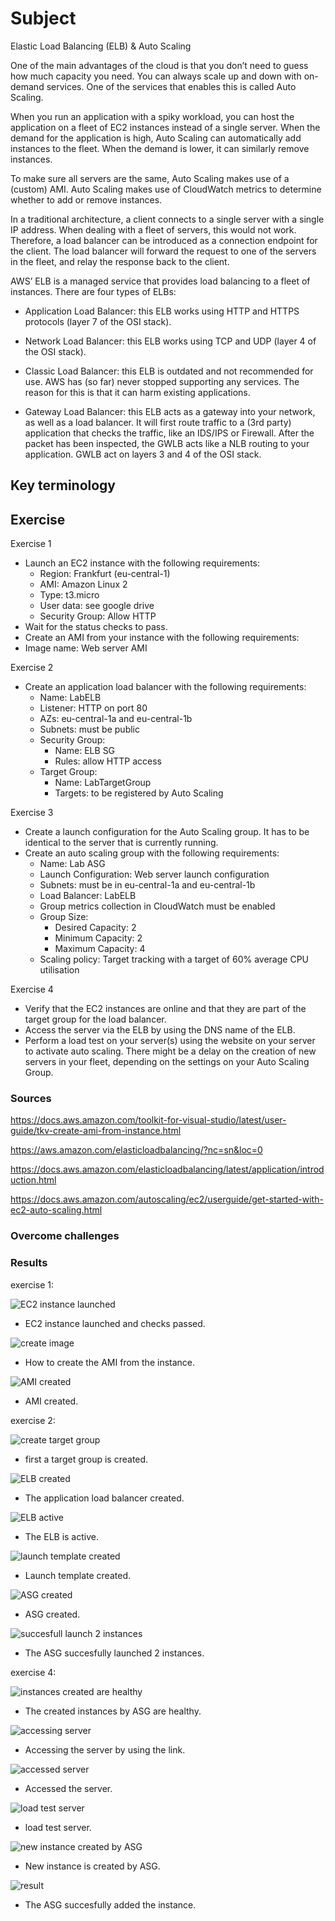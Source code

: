 # Subject
Elastic Load Balancing (ELB) & Auto Scaling

One of the main advantages of the cloud is that you don’t need to guess how much capacity you need. You can always scale up and down with on-demand services. One of the services that enables this is called Auto Scaling.

When you run an application with a spiky workload, you can host the application on a fleet of EC2 instances instead of a single server. When the demand for the application is high, Auto Scaling can automatically add instances to the fleet. When the demand is lower, it can similarly remove instances.

To make sure all servers are the same, Auto Scaling makes use of a (custom) AMI. Auto Scaling makes use of CloudWatch metrics to determine whether to add or remove instances.

In a traditional architecture, a client connects to a single server with a single IP address. When dealing with a fleet of servers, this would not work. Therefore, a load balancer can be introduced as a connection endpoint for the client. The load balancer will forward the request to one of the servers in the fleet, and relay the response back to the client.

AWS’ ELB is a managed service that provides load balancing to a fleet of instances. There are four types of ELBs:  

- Application Load Balancer: this ELB works using HTTP and HTTPS protocols (layer 7 of the OSI stack).  

- Network Load Balancer: this ELB works using TCP and UDP (layer 4 of the OSI stack).  

- Classic Load Balancer: this ELB is outdated and not recommended for use. AWS has (so far) never stopped supporting any services. The reason for this is that it can harm existing applications.  

- Gateway Load Balancer: this ELB acts as a gateway into your network, as well as a load balancer. It will first route traffic to a (3rd party) application that checks the traffic, like an IDS/IPS or Firewall. After the packet has been inspected, the GWLB acts like a NLB routing to your application. GWLB act on layers 3 and 4 of the OSI stack.

## Key terminology


## Exercise
Exercise 1
- Launch an EC2 instance with the following requirements:
    * Region: Frankfurt (eu-central-1)
    * AMI: Amazon Linux 2
    * Type: t3.micro
    * User data: see google drive  
    * Security Group: Allow HTTP
- Wait for the status checks to pass.
- Create an AMI from your instance with the following requirements:
- Image name: Web server AMI    

Exercise 2
- Create an application load balancer with the following requirements:
    * Name: LabELB
    * Listener: HTTP on port 80
    * AZs: eu-central-1a and eu-central-1b
    * Subnets: must be public
    * Security Group: 
        - Name: ELB SG
        - Rules: allow HTTP access
    * Target Group:
        - Name: LabTargetGroup
        - Targets: to be registered by Auto Scaling
  
Exercise 3
- Create a launch configuration for the Auto Scaling group. It has to be identical to the server that is currently running.
- Create an auto scaling group with the following requirements:
    * Name: Lab ASG
    * Launch Configuration: Web server launch configuration
    * Subnets: must be in eu-central-1a and eu-central-1b
    * Load Balancer: LabELB
    * Group metrics collection in CloudWatch must be enabled
    * Group Size:
        - Desired Capacity: 2
        - Minimum Capacity: 2
        - Maximum Capacity: 4
    * Scaling policy: Target tracking with a target of 60% average CPU utilisation


Exercise 4
- Verify that the EC2 instances are online and that they are part of the target group for the load balancer.
- Access the server via the ELB by using the DNS name of the ELB.
- Perform a load test on your server(s) using the website on your server to activate auto scaling. There might be a delay on the creation of new servers in your fleet, depending on the settings on your Auto Scaling Group.

### Sources
https://docs.aws.amazon.com/toolkit-for-visual-studio/latest/user-guide/tkv-create-ami-from-instance.html  

https://aws.amazon.com/elasticloadbalancing/?nc=sn&loc=0  

https://docs.aws.amazon.com/elasticloadbalancing/latest/application/introduction.html  

https://docs.aws.amazon.com/autoscaling/ec2/userguide/get-started-with-ec2-auto-scaling.html  



### Overcome challenges


### Results  

exercise 1:  

![EC2 instance launched](https://github.com/Techgrounds-Cloud-9/cloud-9-karimtouzani24/blob/4707ad1d13434e1fbf1b2775c26e822f62fa47fd/00_includes/AWS/ELB/ELB1%20ec2%20created.png)  
- EC2 instance launched and checks passed.  

![create image](https://github.com/Techgrounds-Cloud-9/cloud-9-karimtouzani24/blob/4707ad1d13434e1fbf1b2775c26e822f62fa47fd/00_includes/AWS/ELB/ELB2%20step%20to%20create%20AMI.png)  
- How to create the AMI from the instance.  

![AMI created](https://github.com/Techgrounds-Cloud-9/cloud-9-karimtouzani24/blob/4707ad1d13434e1fbf1b2775c26e822f62fa47fd/00_includes/AWS/ELB/ELB3%20AMI%20created.png)  
- AMI created.  

exercise 2:  

![create target group](https://github.com/Techgrounds-Cloud-9/cloud-9-karimtouzani24/blob/4707ad1d13434e1fbf1b2775c26e822f62fa47fd/00_includes/AWS/ELB/ELB4%20targetgroup%20created.png)  
- first a target group is created.  

![ELB created](https://github.com/Techgrounds-Cloud-9/cloud-9-karimtouzani24/blob/4707ad1d13434e1fbf1b2775c26e822f62fa47fd/00_includes/AWS/ELB/ELB5_ELB%20create.png)  
- The application load balancer created.  

![ELB active](https://github.com/Techgrounds-Cloud-9/cloud-9-karimtouzani24/blob/4707ad1d13434e1fbf1b2775c26e822f62fa47fd/00_includes/AWS/ELB/ELB6%20ELB%20active.png)  
- The ELB is active.  

![launch template created](https://github.com/Techgrounds-Cloud-9/cloud-9-karimtouzani24/blob/4707ad1d13434e1fbf1b2775c26e822f62fa47fd/00_includes/AWS/ELB/ELB7%20create%20launch%20template.png)  
- Launch template created.  

![ASG created](https://github.com/Techgrounds-Cloud-9/cloud-9-karimtouzani24/blob/4707ad1d13434e1fbf1b2775c26e822f62fa47fd/00_includes/AWS/ELB/ELB8%20ASG%20created.png)  
- ASG created.  

![succesfull launch 2 instances](https://github.com/Techgrounds-Cloud-9/cloud-9-karimtouzani24/blob/4707ad1d13434e1fbf1b2775c26e822f62fa47fd/00_includes/AWS/ELB/ELB9%20ASG%20succesfull%20launch%202%20ec2.png)  
- The ASG succesfully launched 2 instances.  

exercise 4:  

![instances created are healthy](https://github.com/Techgrounds-Cloud-9/cloud-9-karimtouzani24/blob/4707ad1d13434e1fbf1b2775c26e822f62fa47fd/00_includes/AWS/ELB/ELB10%20healthy%20instances.png)  
- The created instances by ASG are healthy.  

![accessing server](https://github.com/Techgrounds-Cloud-9/cloud-9-karimtouzani24/blob/4707ad1d13434e1fbf1b2775c26e822f62fa47fd/00_includes/AWS/ELB/ELB11%20dns%20server.png)  
- Accessing the server by using the link.  

![accessed server](https://github.com/Techgrounds-Cloud-9/cloud-9-karimtouzani24/blob/4707ad1d13434e1fbf1b2775c26e822f62fa47fd/00_includes/AWS/ELB/ELB12%20elb%20server%20accessed.png)  
- Accessed the server.  

![load test server](https://github.com/Techgrounds-Cloud-9/cloud-9-karimtouzani24/blob/4707ad1d13434e1fbf1b2775c26e822f62fa47fd/00_includes/AWS/ELB/ELB13%20load%20test%20server.png)  
- load test server.  

![new instance created by ASG](https://github.com/Techgrounds-Cloud-9/cloud-9-karimtouzani24/blob/4707ad1d13434e1fbf1b2775c26e822f62fa47fd/00_includes/AWS/ELB/ELB14%20new%20instances%20created.png)  
- New instance is created by ASG.  

![result](https://github.com/Techgrounds-Cloud-9/cloud-9-karimtouzani24/blob/4707ad1d13434e1fbf1b2775c26e822f62fa47fd/00_includes/AWS/ELB/ELB15%20result.png)  
- The ASG succesfully added the instance.  


